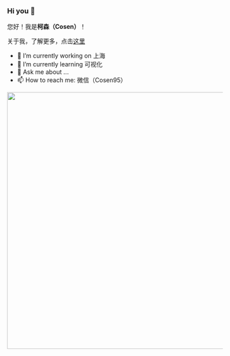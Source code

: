 ### Hi you 👋
您好！我是**柯森（Cosen）**！

关于我，了解更多，点击[这里](https://juejin.im/user/3737995267297838)

- 🔭 I’m currently working on 上海
- 🌱 I’m currently learning 可视化
- 💬 Ask me about ...
- 📫 How to reach me: 微信（Cosen95）

<div align="center">
	<img src="https://cdn.jsdelivr.net/gh/Jack-cool/assets/2020-9-15/1600163918415-github个人介绍.png" alt="" width="600">
</div>

<!--
**Jack-cool/Jack-cool** is a ✨ _special_ ✨ repository because its `README.md` (this file) appears on your GitHub profile.


-->
